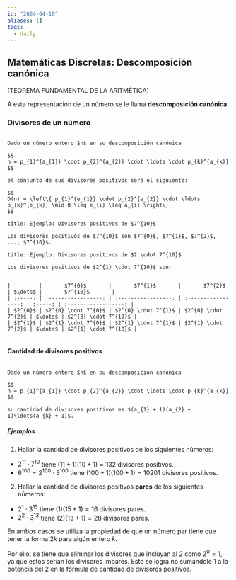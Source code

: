 ```yaml
---
id: "2024-04-10"
aliases: []
tags:
  - daily
---
```


## Matemáticas Discretas: Descomposición canónica

\[TEOREMA FUNDAMENTAL DE LA ARITMÉTICA\]

A esta representación de un número se le llama **descomposición canónica**.

### Divisores de un número

```ad-theorem

Dado un número entero $n$ en su descomposición canónica

$$
n = p_{1}^{a_{1}} \cdot p_{2}^{a_{2}} \cdot \ldots \cdot p_{k}^{a_{k}}
$$

el conjunto de sus divisores positivos será el siguiente:

$$
D(n) = \left\{ p_{1}^{e_{1}} \cdot p_{2}^{e_{2}} \cdot \ldots p_{k}^{e_{k}} \mid 0 \leq e_{i} \leq a_{i} \right\}
$$

```

```ad-example
title: Ejemplo: Divisores positivos de $7^{10}$

Los divisores positivos de $7^{10}$ son $7^{0}$, $7^{1}$, $7^{2}$, ..., $7^{10}$.

```

```ad-example
title: Ejemplo: Divisores positivos de $2 \cdot 7^{10}$

Los divisores positivos de $2^{1} \cdot 7^{10}$ son:


|         |       $7^{0}$       |       $7^{1}$       |       $7^{2}$       | $\dots$ |       $7^{10}$       |
| :-----: | :-----------------: | :-----------------: | :-----------------: | :-----: | :------------------: |
| $2^{0}$ | $2^{0} \cdot 7^{0}$ | $2^{0} \cdot 7^{1}$ | $2^{0} \cdot 7^{2}$ | $\dots$ | $2^{0} \cdot 7^{10}$ |
| $2^{1}$ | $2^{1} \cdot 7^{0}$ | $2^{1} \cdot 7^{1}$ | $2^{1} \cdot 7^{2}$ | $\dots$ | $2^{1} \cdot 7^{10}$ |


```

#### Cantidad de divisores positivos

```ad-theorem

Dado un número entero $n$ en su descomposición canónica

$$
n = p_{1}^{a_{1}} \cdot p_{2}^{a_{2}} \cdot \ldots \cdot p_{k}^{a_{k}}
$$

su cantidad de divisores positivos es $(a_{1} + 1)(a_{2} + 1)\ldots(a_{k} + 1)$.

```

##### Ejemplos

1. Hallar la cantidad de divisores positivos de los siguientes números:

- $2^{11} \cdot 7^{10}$ tiene $(11 + 1)(10 + 1) = 132$ divisores positivos.
- $6^{100} = 2^{100} \cdot 3^{100}$ tiene $(100 + 1)(100 + 1) = 10201$ divisores positivos.

2. Hallar la cantidad de divisores positivos **pares** de los siguientes números:

- $2^{1} \cdot 3^{15}$ tiene $(1)(15 + 1) = 16$ divisores pares.
- $2^{2} \cdot 3^{13}$ tiene $(2)(13 + 1) = 28$ divisores pares.

En ambos casos se utiliza la propiedad de que un número par tiene que tener la forma $2k$ para algún entero $k$.

Por ello, se tiene que eliminar los divisores que incluyan al $2$ como $2^{0} = 1$, ya que estos serían los divisores impares. Esto se logra no sumándole $1$ a la potencia del $2$ en la fórmula de cantidad de divisores positivos.
